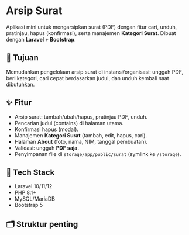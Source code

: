 # Arsip Surat

Aplikasi mini untuk mengarsipkan surat (PDF) dengan fitur cari, unduh, pratinjau, hapus (konfirmasi), serta manajemen **Kategori Surat**. Dibuat dengan **Laravel + Bootstrap**.

## 🎯 Tujuan
Memudahkan pengelolaan arsip surat di instansi/organisasi: unggah PDF, beri kategori, cari cepat berdasarkan judul, dan unduh kembali saat dibutuhkan.

## ✨ Fitur
- Arsip surat: tambah/ubah/hapus, pratinjau PDF, unduh.
- Pencarian judul (contains) di halaman utama.
- Konfirmasi hapus (modal).
- Manajemen **Kategori Surat** (tambah, edit, hapus, cari).
- Halaman **About** (foto, nama, NIM, tanggal pembuatan).
- Validasi: unggah **PDF saja**.
- Penyimpanan file di `storage/app/public/surat` (symlink ke `/storage`).

## 🧱 Tech Stack
- Laravel 10/11/12 
- PHP 8.1+
- MySQL/MariaDB
- Bootstrap 5

## 🗂️ Struktur penting
